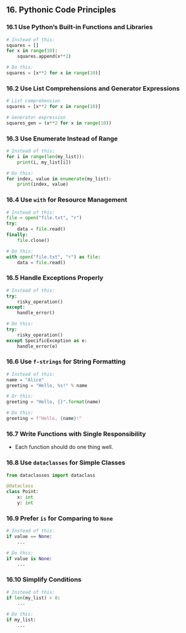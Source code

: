 ## 16. Pythonic Code Principles

### 16.1 Use Python’s Built-in Functions and Libraries
```python
# Instead of this:
squares = []
for x in range(10):
    squares.append(x**2)

# Do this:
squares = [x**2 for x in range(10)]
```

### 16.2 Use List Comprehensions and Generator Expressions
```python
# List comprehension
squares = [x**2 for x in range(10)]

# Generator expression
squares_gen = (x**2 for x in range(10))
```

### 16.3 Use Enumerate Instead of Range
```python
# Instead of this:
for i in range(len(my_list)):
    print(i, my_list[i])

# Do this:
for index, value in enumerate(my_list):
    print(index, value)
```

### 16.4 Use `with` for Resource Management
```python
# Instead of this:
file = open("file.txt", "r")
try:
    data = file.read()
finally:
    file.close()

# Do this:
with open("file.txt", "r") as file:
    data = file.read()
```

### 16.5 Handle Exceptions Properly
```python
# Instead of this:
try:
    risky_operation()
except:
    handle_error()

# Do this:
try:
    risky_operation()
except SpecificException as e:
    handle_error(e)
```

### 16.6 Use `f-strings` for String Formatting
```python
# Instead of this:
name = "Alice"
greeting = "Hello, %s!" % name

# Or this:
greeting = "Hello, {}".format(name)

# Do this:
greeting = f"Hello, {name}!"
```

### 16.7 Write Functions with Single Responsibility
- Each function should do one thing well.

### 16.8 Use `dataclasses` for Simple Classes
```python
from dataclasses import dataclass

@dataclass
class Point:
    x: int
    y: int
```

### 16.9 Prefer `is` for Comparing to `None`
```python
# Instead of this:
if value == None:
    ...

# Do this:
if value is None:
    ...
```

### 16.10 Simplify Conditions
```python
# Instead of this:
if len(my_list) > 0:
    ...

# Do this:
if my_list:
    ...
```
